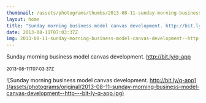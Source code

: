 ```yaml
---
thumbnail: /assets/photograms/thumbs/2013-08-11-sunday-morning-business-model-canvas-development--http---bit-ly-q-app.jpg
layout: home
title: "Sunday morning business model canvas development. http://bit.ly/q-app"
date: 2013-08-11T07:03:37Z
img: 2013-08-11-sunday-morning-business-model-canvas-development--http---bit-ly-q-app.jpg
---
```


Sunday morning business model canvas development. http://bit.ly/q-app

<small>2013-08-11T07:03:37Z</small>

![Sunday morning business model canvas development. http://bit.ly/q-app](/assets/photograms/original/2013-08-11-sunday-morning-business-model-canvas-development--http---bit-ly-q-app.jpg)
